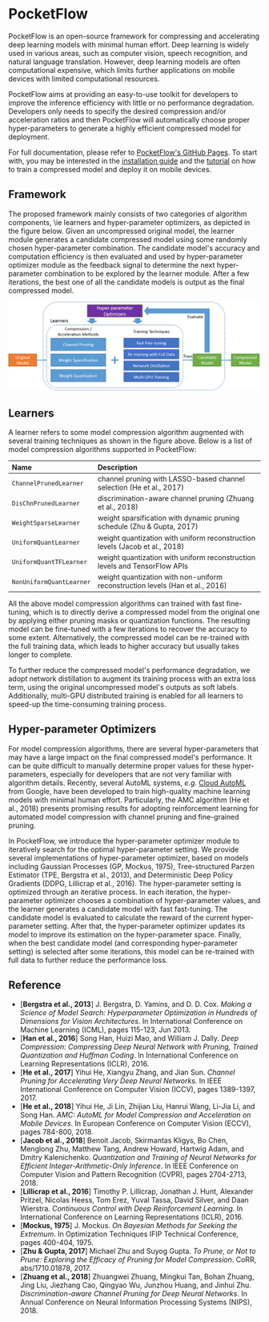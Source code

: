 # PocketFlow

PocketFlow is an open-source framework for compressing and accelerating deep learning models with minimal human effort. Deep learning is widely used in various areas, such as computer vision, speech recognition, and natural language translation. However, deep learning models are often computational expensive, which limits further applications on mobile devices with limited computational resources.

PocketFlow aims at providing an easy-to-use toolkit for developers to improve the inference efficiency with little or no performance degradation. Developers only needs to specify the desired compression and/or acceleration ratios and then PocketFlow will automatically choose proper hyper-parameters to generate a highly efficient compressed model for deployment.

For full documentation, please refer to [PocketFlow's GitHub Pages](https://pocketflow.github.io/). To start with, you may be interested in the [installation guide](https://pocketflow.github.io/installation/) and the [tutorial](https://pocketflow.github.io/tutorial/) on how to train a compressed model and deploy it on mobile devices.

## Framework

The proposed framework mainly consists of two categories of algorithm components, \ie learners and hyper-parameter optimizers, as depicted in the figure below. Given an uncompressed original model, the learner module generates a candidate compressed model using some randomly chosen hyper-parameter combination. The candidate model's accuracy and computation efficiency is then evaluated and used by hyper-parameter optimizer module as the feedback signal to determine the next hyper-parameter combination to be explored by the learner module. After a few iterations, the best one of all the candidate models is output as the final compressed model.

![Framework Design](docs/framework_design.png)

## Learners

A learner refers to some model compression algorithm augmented with several training techniques as shown in the figure above. Below is a list of model compression algorithms supported in PocketFlow:

| Name | Description |
|:-----|:------------|
| `ChannelPrunedLearner`   | channel pruning with LASSO-based channel selection (He et al., 2017) |
| `DisChnPrunedLearner`    | discrimination-aware channel pruning (Zhuang et al., 2018) |
| `WeightSparseLearner`    | weight sparsification with dynamic pruning schedule (Zhu & Gupta, 2017) |
| `UniformQuantLearner`    | weight quantization with uniform reconstruction levels (Jacob et al., 2018) |
| `UniformQuantTFLearner`  | weight quantization with uniform reconstruction levels and TensorFlow APIs |
| `NonUniformQuantLearner` | weight quantization with non-uniform reconstruction levels (Han et al., 2016) |

All the above model compression algorithms can trained with fast fine-tuning, which is to directly derive a compressed model from the original one by applying either pruning masks or quantization functions. The resulting model can be fine-tuned with a few iterations to recover the accuracy to some extent. Alternatively, the compressed model can be re-trained with the full training data, which leads to higher accuracy but usually takes longer to complete.

To further reduce the compressed model's performance degradation, we adopt network distillation to augment its training process with an extra loss term, using the original uncompressed model's outputs as soft labels. Additionally, multi-GPU distributed training is enabled for all learners to speed-up the time-consuming training process.

## Hyper-parameter Optimizers

For model compression algorithms, there are several hyper-parameters that may have a large impact on the final compressed model's performance. It can be quite difficult to manually determine proper values for these hyper-parameters, especially for developers that are not very familiar with algorithm details. Recently, several AutoML systems, *e.g.* [Cloud AutoML](https://cloud.google.com/automl/) from Google, have been developed to train high-quality machine learning models with minimal human effort. Particularly, the AMC algorithm (He et al., 2018) presents promising results for adopting reinforcement learning for automated model compression with channel pruning and fine-grained pruning.

In PocketFlow, we introduce the hyper-parameter optimizer module to iteratively search for the optimal hyper-parameter setting. We provide several implementations of hyper-parameter optimizer, based on models including Gaussian Processes (GP, Mockus, 1975), Tree-structured Parzen Estimator (TPE, Bergstra et al., 2013), and Deterministic Deep Policy Gradients (DDPG, Lillicrap et al., 2016). The hyper-parameter setting is optimized through an iterative process. In each iteration, the hyper-parameter optimizer chooses a combination of hyper-parameter values, and the learner generates a candidate model with fast fast-tuning. The candidate model is evaluated to calculate the reward of the current hyper-parameter setting. After that, the hyper-parameter optimizer updates its model to improve its estimation on the hyper-parameter space. Finally, when the best candidate model (and corresponding hyper-parameter setting) is selected after some iterations, this model can be re-trained with full data to further reduce the performance loss.

## Reference

* [**Bergstra et al., 2013**] J. Bergstra, D. Yamins, and D. D. Cox. *Making a Science of Model Search: Hyperparameter Optimization in Hundreds of Dimensions for Vision Architectures*. In International Conference on Machine Learning (ICML), pages 115-123, Jun 2013.
* [**Han et al., 2016**] Song Han, Huizi Mao, and William J. Dally. *Deep Compression: Compressing Deep Neural Network with Pruning, Trained Quantization and Huffman Coding*. In International Conference on Learning Representations (ICLR), 2016.
* [**He et al., 2017**] Yihui He, Xiangyu Zhang, and Jian Sun. *Channel Pruning for Accelerating Very Deep Neural Networks*. In IEEE International Conference on Computer Vision (ICCV), pages 1389-1397, 2017.
* [**He et al., 2018**] Yihui He, Ji Lin, Zhijian Liu, Hanrui Wang, Li-Jia Li, and Song Han. *AMC: AutoML for Model Compression and Acceleration on Mobile Devices*. In European Conference on Computer Vision (ECCV), pages 784-800, 2018.
* [**Jacob et al., 2018**] Benoit Jacob, Skirmantas Kligys, Bo Chen, Menglong Zhu, Matthew Tang, Andrew Howard, Hartwig Adam, and Dmitry Kalenichenko. *Quantization and Training of Neural Networks for Efficient Integer-Arithmetic-Only Inference*. In IEEE Conference on Computer Vision and Pattern Recognition (CVPR), pages 2704-2713, 2018.
* [**Lillicrap et al., 2016**] Timothy P. Lillicrap, Jonathan J. Hunt, Alexander Pritzel, Nicolas Heess, Tom Erez, Yuval Tassa, David Silver, and Daan Wierstra. *Continuous Control with Deep Reinforcement Learning*. In International Conference on Learning Representations (ICLR), 2016.
* [**Mockus, 1975**] J. Mockus. *On Bayesian Methods for Seeking the Extremum*. In Optimization Techniques IFIP Technical Conference, pages 400-404, 1975.
* [**Zhu & Gupta, 2017**] Michael Zhu and Suyog Gupta. *To Prune, or Not to Prune: Exploring the Efficacy of Pruning for Model Compression*. CoRR, abs/1710.01878, 2017.
* [**Zhuang et al., 2018**] Zhuangwei Zhuang, Mingkui Tan, Bohan Zhuang, Jing Liu, Jiezhang Cao, Qingyao Wu, Junzhou Huang, and Jinhui Zhu. *Discrimination-aware Channel Pruning for Deep Neural Networks*. In Annual Conference on Neural Information Processing Systems (NIPS), 2018.
